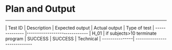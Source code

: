 # Plan and Output

------------------------------------------
| Test ID  |    Description  | Expected output | Actual output | Type of test |
-------------- |------------------‐-----------
|  H_01    | if subjects>10 terminate program | SUCCESS | SUCCESS | Technical |
---------------| ----------------------------